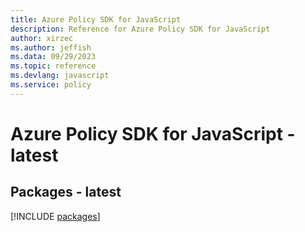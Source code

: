 ```yaml
---
title: Azure Policy SDK for JavaScript
description: Reference for Azure Policy SDK for JavaScript
author: xirzec
ms.author: jeffish
ms.data: 09/29/2023
ms.topic: reference
ms.devlang: javascript
ms.service: policy
---
```

# Azure Policy SDK for JavaScript - latest
## Packages - latest
[!INCLUDE [packages](policy-index.md)]